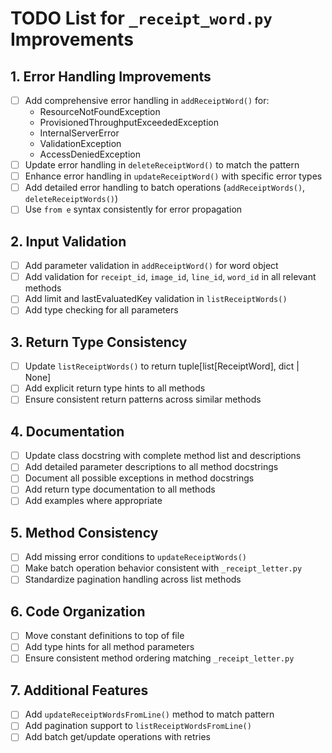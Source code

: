 # TODO List for `_receipt_word.py` Improvements

## 1. Error Handling Improvements
- [ ] Add comprehensive error handling in `addReceiptWord()` for:
  - ResourceNotFoundException
  - ProvisionedThroughputExceededException
  - InternalServerError
  - ValidationException
  - AccessDeniedException
- [ ] Update error handling in `deleteReceiptWord()` to match the pattern
- [ ] Enhance error handling in `updateReceiptWord()` with specific error types
- [ ] Add detailed error handling to batch operations (`addReceiptWords()`, `deleteReceiptWords()`)
- [ ] Use `from e` syntax consistently for error propagation

## 2. Input Validation
- [ ] Add parameter validation in `addReceiptWord()` for word object
- [ ] Add validation for `receipt_id`, `image_id`, `line_id`, `word_id` in all relevant methods
- [ ] Add limit and lastEvaluatedKey validation in `listReceiptWords()`
- [ ] Add type checking for all parameters

## 3. Return Type Consistency
- [ ] Update `listReceiptWords()` to return tuple[list[ReceiptWord], dict | None]
- [ ] Add explicit return type hints to all methods
- [ ] Ensure consistent return patterns across similar methods

## 4. Documentation
- [ ] Update class docstring with complete method list and descriptions
- [ ] Add detailed parameter descriptions to all method docstrings
- [ ] Document all possible exceptions in method docstrings
- [ ] Add return type documentation to all methods
- [ ] Add examples where appropriate

## 5. Method Consistency
- [ ] Add missing error conditions to `updateReceiptWords()`
- [ ] Make batch operation behavior consistent with `_receipt_letter.py`
- [ ] Standardize pagination handling across list methods

## 6. Code Organization
- [ ] Move constant definitions to top of file
- [ ] Add type hints for all method parameters
- [ ] Ensure consistent method ordering matching `_receipt_letter.py`

## 7. Additional Features
- [ ] Add `updateReceiptWordsFromLine()` method to match pattern
- [ ] Add pagination support to `listReceiptWordsFromLine()`
- [ ] Add batch get/update operations with retries
